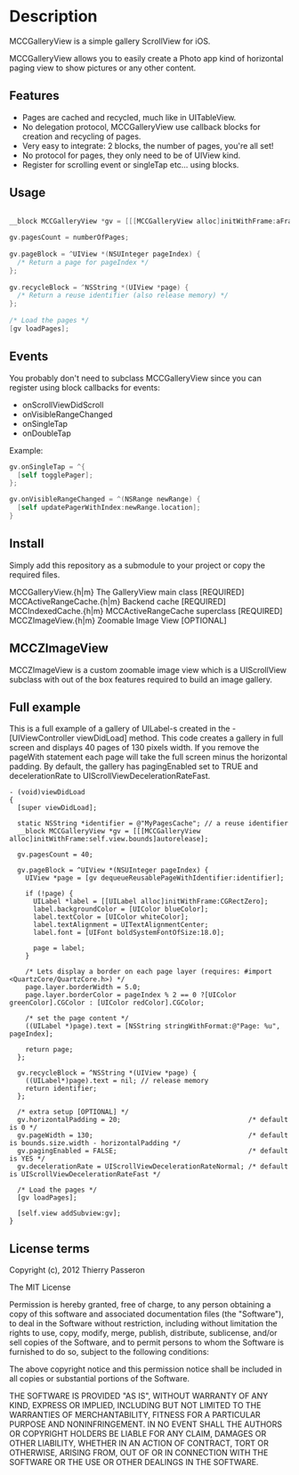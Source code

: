 # Description

MCCGalleryView is a simple gallery ScrollView for iOS.

MCCGalleryView allows you to easily create a Photo app kind of horizontal paging view to show pictures or any other content.


## Features

* Pages are cached and recycled, much like in UITableView.
* No delegation protocol, MCCGalleryView use callback blocks for creation and recycling of pages.
* Very easy to integrate: 2 blocks, the number of pages, you're all set!
* No protocol for pages, they only need to be of UIView kind.
* Register for scrolling event or singleTap etc... using blocks.


## Usage

```objective-c

__block MCCGalleryView *gv = [[[MCCGalleryView alloc]initWithFrame:aFrame]autorelease];
 
gv.pagesCount = numberOfPages;
   
gv.pageBlock = ^UIView *(NSUInteger pageIndex) {
  /* Return a page for pageIndex */    
};
   
gv.recycleBlock = ^NSString *(UIView *page) {
  /* Return a reuse identifier (also release memory) */
};
   
/* Load the pages */
[gv loadPages];

```


## Events

You probably don't need to subclass MCCGalleryView since you can register using block callbacks for events: 

* onScrollViewDidScroll
* onVisibleRangeChanged
* onSingleTap
* onDoubleTap

Example:

```objective-c
gv.onSingleTap = ^{
  [self togglePager];
};

gv.onVisibleRangeChanged = ^(NSRange newRange) {
  [self updatePagerWithIndex:newRange.location];
}
```


## Install

Simply add this repository as a submodule to your project or copy the required files.

MCCGalleryView.{h|m}         The GalleryView main class       [REQUIRED]
MCCActiveRangeCache.{h|m}    Backend cache                    [REQUIRED]
MCCIndexedCache.{h|m}        MCCActiveRangeCache superclass   [REQUIRED]
MCCZImageView.{h|m}          Zoomable Image View              [OPTIONAL]


## MCCZImageView

MCCZImageView is a custom zoomable image view which is a UIScrollView subclass with out of the box features required
to build an image gallery.

## Full example

This is a full example of a gallery of UILabel-s created in the -[UIViewController viewDidLoad] method.
This code creates a gallery in full screen and displays 40 pages of 130 pixels width. If you remove the pageWith statement each page will take the full screen minus the horizontal padding. By default, the gallery has pagingEnabled set to TRUE and decelerationRate to UIScrollViewDecelerationRateFast.


```
- (void)viewDidLoad
{
  [super viewDidLoad];
	
  static NSString *identifier = @"MyPagesCache"; // a reuse identifier  
  __block MCCGalleryView *gv = [[[MCCGalleryView alloc]initWithFrame:self.view.bounds]autorelease];
  
  gv.pagesCount = 40;
  
  gv.pageBlock = ^UIView *(NSUInteger pageIndex) {
    UIView *page = [gv dequeueReusablePageWithIdentifier:identifier];
    
    if (!page) {
      UILabel *label = [[UILabel alloc]initWithFrame:CGRectZero];
      label.backgroundColor = [UIColor blueColor];
      label.textColor = [UIColor whiteColor];
      label.textAlignment = UITextAlignmentCenter;
      label.font = [UIFont boldSystemFontOfSize:18.0];
      
      page = label;
    }
    
    /* Lets display a border on each page layer (requires: #import <QuartzCore/QuartzCore.h>) */
    page.layer.borderWidth = 5.0;
    page.layer.borderColor = pageIndex % 2 == 0 ?[UIColor greenColor].CGColor : [UIColor redColor].CGColor;
    
    /* set the page content */
    ((UILabel *)page).text = [NSString stringWithFormat:@"Page: %u", pageIndex];
        
    return page;
  };
  
  gv.recycleBlock = ^NSString *(UIView *page) {
    ((UILabel*)page).text = nil; // release memory
    return identifier;
  };
  
  /* extra setup [OPTIONAL] */
  gv.horizontalPadding = 20;                                /* default is 0 */
  gv.pageWidth = 130;                                       /* default is bounds.size.width - horizontalPadding */
  gv.pagingEnabled = FALSE;                                 /* default is YES */
  gv.decelerationRate = UIScrollViewDecelerationRateNormal; /* default is UIScrollViewDecelerationRateFast */
  
  /* Load the pages */
  [gv loadPages];
  
  [self.view addSubview:gv];
}

```


## License terms

Copyright (c), 2012 Thierry Passeron

The MIT License

Permission is hereby granted, free of charge, to any person obtaining a copy
of this software and associated documentation files (the "Software"), to
deal in the Software without restriction, including without limitation the
rights to use, copy, modify, merge, publish, distribute, sublicense, and/or
sell copies of the Software, and to permit persons to whom the Software is
furnished to do so, subject to the following conditions:

The above copyright notice and this permission notice shall be included in
all copies or substantial portions of the Software.

THE SOFTWARE IS PROVIDED "AS IS", WITHOUT WARRANTY OF ANY KIND, EXPRESS OR
IMPLIED, INCLUDING BUT NOT LIMITED TO THE WARRANTIES OF MERCHANTABILITY,
FITNESS FOR A PARTICULAR PURPOSE AND NONINFRINGEMENT. IN NO EVENT SHALL THE
AUTHORS OR COPYRIGHT HOLDERS BE LIABLE FOR ANY CLAIM, DAMAGES OR OTHER
LIABILITY, WHETHER IN AN ACTION OF CONTRACT, TORT OR OTHERWISE, ARISING
FROM, OUT OF OR IN CONNECTION WITH THE SOFTWARE OR THE USE OR OTHER DEALINGS
IN THE SOFTWARE.

